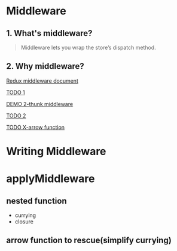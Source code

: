 # Middleware
## 1. What's middleware?
> Middleware lets you wrap the store’s dispatch method.

## 2. Why middleware?
[Redux middleware document](https://camsong.github.io/redux-in-chinese/docs/advanced/Middleware.html)

[TODO 1](https://jsbin.com/coqepi/1/edit?html,js)

[DEMO 2-thunk middleware](https://jsbin.com/towucac/1/edit?js,output)

[TODO 2](https://jsbin.com/bekozi/edit?html,js,output)

[TODO X-arrow function](https://jsbin.com/mibehi/edit?html,js,output)

# Writing Middleware

# applyMiddleware

## nested function
  - currying
  - closure

## arrow function to rescue(simplify currying)
